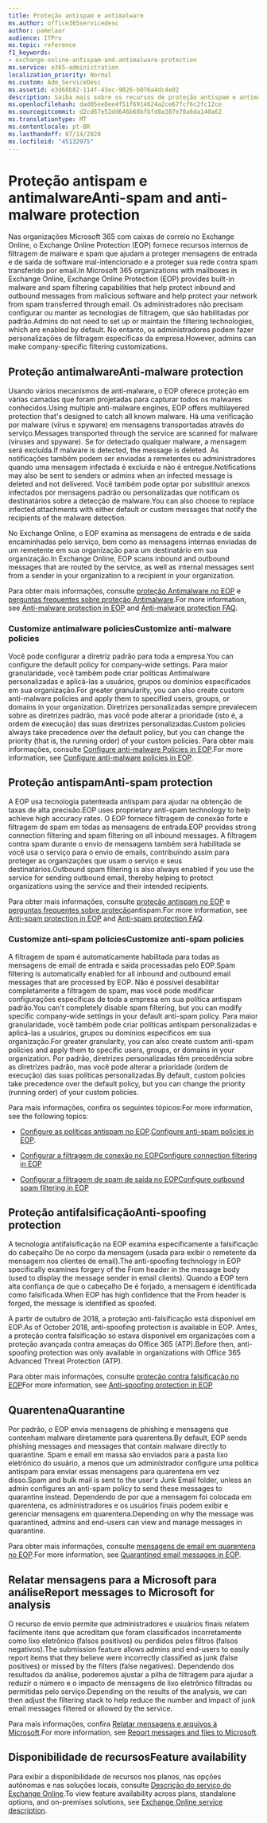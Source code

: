 ```yaml
---
title: Proteção antispam e antimalware
ms.author: office365servicedesc
author: pamelaar
audience: ITPro
ms.topic: reference
f1_keywords:
- exchange-online-antispam-and-antimalware-protection
ms.service: o365-administration
localization_priority: Normal
ms.custom: Adm_ServiceDesc
ms.assetid: e3d68b82-114f-43ec-9026-b076a4dc4e02
description: Saiba mais sobre os recursos de proteção antispam e antimalware disponíveis nas organizações do Microsoft 365 com caixas de correio do Exchange Online.
ms.openlocfilehash: dad05ee8ee4f51f6914624a2ce67fcf6c2fc12ce
ms.sourcegitcommit: d2cd67e52dd646b68bfbfd8a387e70a6da140a62
ms.translationtype: MT
ms.contentlocale: pt-BR
ms.lasthandoff: 07/14/2020
ms.locfileid: "45132975"
---
```

# <a name="anti-spam-and-anti-malware-protection"></a><span data-ttu-id="84638-103">Proteção antispam e antimalware</span><span class="sxs-lookup"><span data-stu-id="84638-103">Anti-spam and anti-malware protection</span></span>

<span data-ttu-id="84638-104">Nas organizações Microsoft 365 com caixas de correio no Exchange Online, o Exchange Online Protection (EOP) fornece recursos internos de filtragem de malware e spam que ajudam a proteger mensagens de entrada e de saída de software mal-intencionado e a proteger sua rede contra spam transferido por email.</span><span class="sxs-lookup"><span data-stu-id="84638-104">In Microsoft 365 organizations with mailboxes in Exchange Online, Exchange Online Protection (EOP) provides built-in malware and spam filtering capabilities that help protect inbound and outbound messages from malicious software and help protect your network from spam transferred through email.</span></span> <span data-ttu-id="84638-105">Os administradores não precisam configurar ou manter as tecnologias de filtragem, que são habilitadas por padrão.</span><span class="sxs-lookup"><span data-stu-id="84638-105">Admins do not need to set up or maintain the filtering technologies, which are enabled by default.</span></span> <span data-ttu-id="84638-106">No entanto, os administradores podem fazer personalizações de filtragem específicas da empresa.</span><span class="sxs-lookup"><span data-stu-id="84638-106">However, admins can make company-specific filtering customizations.</span></span>

## <a name="anti-malware-protection"></a><span data-ttu-id="84638-107">Proteção antimalware</span><span class="sxs-lookup"><span data-stu-id="84638-107">Anti-malware protection</span></span>

<span data-ttu-id="84638-108">Usando vários mecanismos de anti-malware, o EOP oferece proteção em várias camadas que foram projetadas para capturar todos os malwares conhecidos.</span><span class="sxs-lookup"><span data-stu-id="84638-108">Using multiple anti-malware engines, EOP offers multilayered protection that's designed to catch all known malware.</span></span> <span data-ttu-id="84638-109">Há uma verificação por malware (vírus e spyware) em mensagens transportadas através do serviço.</span><span class="sxs-lookup"><span data-stu-id="84638-109">Messages transported through the service are scanned for malware (viruses and spyware).</span></span> <span data-ttu-id="84638-110">Se for detectado qualquer malware, a mensagem será excluída.</span><span class="sxs-lookup"><span data-stu-id="84638-110">If malware is detected, the message is deleted.</span></span> <span data-ttu-id="84638-111">As notificações também podem ser enviadas a remetentes ou administradores quando uma mensagem infectada é excluída e não é entregue.</span><span class="sxs-lookup"><span data-stu-id="84638-111">Notifications may also be sent to senders or admins when an infected message is deleted and not delivered.</span></span> <span data-ttu-id="84638-112">Você também pode optar por substituir anexos infectados por mensagens padrão ou personalizadas que notificam os destinatários sobre a detecção de malware.</span><span class="sxs-lookup"><span data-stu-id="84638-112">You can also choose to replace infected attachments with either default or custom messages that notify the recipients of the malware detection.</span></span>

<span data-ttu-id="84638-113">No Exchange Online, o EOP examina as mensagens de entrada e de saída encaminhadas pelo serviço, bem como as mensagens internas enviadas de um remetente em sua organização para um destinatário em sua organização.</span><span class="sxs-lookup"><span data-stu-id="84638-113">In Exchange Online, EOP scans inbound and outbound messages that are routed by the service, as well as internal messages sent from a sender in your organization to a recipient in your organization.</span></span>

<span data-ttu-id="84638-114">Para obter mais informações, consulte [proteção Antimalware no EOP](https://docs.microsoft.com/microsoft-365/security/office-365-security/anti-malware-protection) e [perguntas frequentes sobre proteção Antimalware](https://docs.microsoft.com/microsoft-365/security/office-365-security/anti-malware-protection-faq-eop).</span><span class="sxs-lookup"><span data-stu-id="84638-114">For more information, see [Anti-malware protection in EOP](https://docs.microsoft.com/microsoft-365/security/office-365-security/anti-malware-protection) and [Anti-malware protection FAQ](https://docs.microsoft.com/microsoft-365/security/office-365-security/anti-malware-protection-faq-eop).</span></span>

### <a name="customize-anti-malware-policies"></a><span data-ttu-id="84638-115">Customize antimalware policies</span><span class="sxs-lookup"><span data-stu-id="84638-115">Customize anti-malware policies</span></span>

<span data-ttu-id="84638-116">Você pode configurar a diretriz padrão para toda a empresa.</span><span class="sxs-lookup"><span data-stu-id="84638-116">You can configure the default policy for company-wide settings.</span></span> <span data-ttu-id="84638-117">Para maior granularidade, você também pode criar políticas Antimalware personalizadas e aplicá-las a usuários, grupos ou domínios especificados em sua organização.</span><span class="sxs-lookup"><span data-stu-id="84638-117">For greater granularity, you can also create custom anti-malware policies and apply them to specified users, groups, or domains in your organization.</span></span> <span data-ttu-id="84638-118">Diretrizes personalizadas sempre prevalecem sobre as diretrizes padrão, mas você pode alterar a prioridade (isto é, a ordem de execução) das suas diretrizes personalizadas.</span><span class="sxs-lookup"><span data-stu-id="84638-118">Custom policies always take precedence over the default policy, but you can change the priority (that is, the running order) of your custom policies.</span></span> <span data-ttu-id="84638-119">Para obter mais informações, consulte [Configure anti-malware Policies in EOP](https://docs.microsoft.com/microsoft-365/security/office-365-security/configure-anti-malware-policies).</span><span class="sxs-lookup"><span data-stu-id="84638-119">For more information, see [Configure anti-malware policies in EOP](https://docs.microsoft.com/microsoft-365/security/office-365-security/configure-anti-malware-policies).</span></span>

## <a name="anti-spam-protection"></a><span data-ttu-id="84638-120">Proteção antispam</span><span class="sxs-lookup"><span data-stu-id="84638-120">Anti-spam protection</span></span>

<span data-ttu-id="84638-121">A EOP usa tecnologia patenteada antispam para ajudar na obtenção de taxas de alta precisão.</span><span class="sxs-lookup"><span data-stu-id="84638-121">EOP uses proprietary anti-spam technology to help achieve high accuracy rates.</span></span> <span data-ttu-id="84638-122">O EOP fornece filtragem de conexão forte e filtragem de spam em todas as mensagens de entrada.</span><span class="sxs-lookup"><span data-stu-id="84638-122">EOP provides strong connection filtering and spam filtering on all inbound messages.</span></span> <span data-ttu-id="84638-123">A filtragem contra spam durante o envio de mensagens também será habilitada se você usa o serviço para o envio de emails, contribuindo assim para proteger as organizações que usam o serviço e seus destinatários.</span><span class="sxs-lookup"><span data-stu-id="84638-123">Outbound spam filtering is also always enabled if you use the service for sending outbound email, thereby helping to protect organizations using the service and their intended recipients.</span></span>

<span data-ttu-id="84638-124">Para obter mais informações, consulte [proteção antispam no EOP](https://docs.microsoft.com/microsoft-365/security/office-365-security/anti-spam-protection) e [perguntas frequentes sobre proteção](https://docs.microsoft.com/microsoft-365/security/office-365-security/anti-spam-protection-faq)antispam.</span><span class="sxs-lookup"><span data-stu-id="84638-124">For more information, see [Anti-spam protection in EOP](https://docs.microsoft.com/microsoft-365/security/office-365-security/anti-spam-protection) and [Anti-spam protection FAQ](https://docs.microsoft.com/microsoft-365/security/office-365-security/anti-spam-protection-faq).</span></span>

### <a name="customize-anti-spam-policies"></a><span data-ttu-id="84638-125">Customize anti-spam policies</span><span class="sxs-lookup"><span data-stu-id="84638-125">Customize anti-spam policies</span></span>

<span data-ttu-id="84638-126">A filtragem de spam é automaticamente habilitada para todas as mensagens de email de entrada e saída processadas pelo EOP.</span><span class="sxs-lookup"><span data-stu-id="84638-126">Spam filtering is automatically enabled for all inbound and outbound email messages that are processed by EOP.</span></span> <span data-ttu-id="84638-127">Não é possível desabilitar completamente a filtragem de spam, mas você pode modificar configurações específicas de toda a empresa em sua política antispam padrão.</span><span class="sxs-lookup"><span data-stu-id="84638-127">You can't completely disable spam filtering, but you can modify specific company-wide settings in your default anti-spam policy.</span></span> <span data-ttu-id="84638-128">Para maior granularidade, você também pode criar políticas antispam personalizadas e aplicá-las a usuários, grupos ou domínios específicos em sua organização.</span><span class="sxs-lookup"><span data-stu-id="84638-128">For greater granularity, you can also create custom anti-spam policies and apply them to specific users, groups, or domains in your organization.</span></span> <span data-ttu-id="84638-129">Por padrão, diretrizes personalizadas têm precedência sobre as diretrizes padrão, mas você pode alterar a prioridade (ordem de execução) das suas políticas personalizadas.</span><span class="sxs-lookup"><span data-stu-id="84638-129">By default, custom policies take precedence over the default policy, but you can change the priority (running order) of your custom policies.</span></span>

<span data-ttu-id="84638-130">Para mais informações, confira os seguintes tópicos:</span><span class="sxs-lookup"><span data-stu-id="84638-130">For more information, see the following topics:</span></span>

- <span data-ttu-id="84638-131">[Configure as políticas antispam no EOP](https://docs.microsoft.com/microsoft-365/security/office-365-security/configure-your-spam-filter-policies).</span><span class="sxs-lookup"><span data-stu-id="84638-131">[Configure anti-spam policies in EOP](https://docs.microsoft.com/microsoft-365/security/office-365-security/configure-your-spam-filter-policies).</span></span>

- [<span data-ttu-id="84638-132">Configurar a filtragem de conexão no EOP</span><span class="sxs-lookup"><span data-stu-id="84638-132">Configure connection filtering in EOP</span></span>](https://docs.microsoft.com/microsoft-365/security/office-365-security/configure-the-connection-filter-policy)

- [<span data-ttu-id="84638-133">Configurar a filtragem de spam de saída no EOP</span><span class="sxs-lookup"><span data-stu-id="84638-133">Configure outbound spam filtering in EOP</span></span>](https://docs.microsoft.com/microsoft-365/security/office-365-security/configure-the-outbound-spam-policy)

## <a name="anti-spoofing-protection"></a><span data-ttu-id="84638-134">Proteção antifalsificação</span><span class="sxs-lookup"><span data-stu-id="84638-134">Anti-spoofing protection</span></span>

<span data-ttu-id="84638-135">A tecnologia antifalsificação na EOP examina especificamente a falsificação do cabeçalho De no corpo da mensagem (usada para exibir o remetente da mensagem nos clientes de email).</span><span class="sxs-lookup"><span data-stu-id="84638-135">The anti-spoofing technology in EOP specifically examines forgery of the From header in the message body (used to display the message sender in email clients).</span></span> <span data-ttu-id="84638-136">Quando a EOP tem alta confiança de que o cabeçalho De é forjado, a mensagem é identificada como falsificada.</span><span class="sxs-lookup"><span data-stu-id="84638-136">When EOP has high confidence that the From header is forged, the message is identified as spoofed.</span></span>

<span data-ttu-id="84638-137">A partir de outubro de 2018, a proteção anti-falsificação está disponível em EOP.</span><span class="sxs-lookup"><span data-stu-id="84638-137">As of October 2018, anti-spoofing protection is available in EOP.</span></span> <span data-ttu-id="84638-138">Antes, a proteção contra falsificação só estava disponível em organizações com a proteção avançada contra ameaças do Office 365 (ATP).</span><span class="sxs-lookup"><span data-stu-id="84638-138">Before then, anti-spoofing protection was only available in organizations with Office 365 Advanced Threat Protection (ATP).</span></span>

<span data-ttu-id="84638-139">Para obter mais informações, consulte [proteção contra falsificação no EOP](https://docs.microsoft.com/microsoft-365/security/office-365-security/anti-spoofing-protection)</span><span class="sxs-lookup"><span data-stu-id="84638-139">For more information, see [Anti-spoofing protection in EOP](https://docs.microsoft.com/microsoft-365/security/office-365-security/anti-spoofing-protection)</span></span>

## <a name="quarantine"></a><span data-ttu-id="84638-140">Quarentena</span><span class="sxs-lookup"><span data-stu-id="84638-140">Quarantine</span></span>

<span data-ttu-id="84638-141">Por padrão, o EOP envia mensagens de phishing e mensagens que contenham malware diretamente para quarentena.</span><span class="sxs-lookup"><span data-stu-id="84638-141">By default, EOP sends phishing messages and messages that contain malware directly to quarantine.</span></span> <span data-ttu-id="84638-142">Spam e email em massa são enviados para a pasta lixo eletrônico do usuário, a menos que um administrador configure uma política antispam para enviar essas mensagens para quarentena em vez disso.</span><span class="sxs-lookup"><span data-stu-id="84638-142">Spam and bulk mail is sent to the user's Junk Email folder, unless an admin configures an anti-spam policy to send these messages to quarantine instead.</span></span> <span data-ttu-id="84638-143">Dependendo de por que a mensagem foi colocada em quarentena, os administradores e os usuários finais podem exibir e gerenciar mensagens em quarentena.</span><span class="sxs-lookup"><span data-stu-id="84638-143">Depending on why the message was quarantined, admins and end-users can view and manage messages in quarantine.</span></span>

<span data-ttu-id="84638-144">Para obter mais informações, consulte [mensagens de email em quarentena no EOP](https://docs.microsoft.com/microsoft-365/security/office-365-security/quarantine-email-messages).</span><span class="sxs-lookup"><span data-stu-id="84638-144">For more information, see [Quarantined email messages in EOP](https://docs.microsoft.com/microsoft-365/security/office-365-security/quarantine-email-messages).</span></span>

## <a name="report-messages-to-microsoft-for-analysis"></a><span data-ttu-id="84638-145">Relatar mensagens para a Microsoft para análise</span><span class="sxs-lookup"><span data-stu-id="84638-145">Report messages to Microsoft for analysis</span></span>

<span data-ttu-id="84638-146">O recurso de envio permite que administradores e usuários finais relatem facilmente itens que acreditam que foram classificados incorretamente como lixo eletrônico (falsos positivos) ou perdidos pelos filtros (falsos negativos).</span><span class="sxs-lookup"><span data-stu-id="84638-146">The submission feature allows admins and end-users to easily report items that they believe were incorrectly classified as junk (false positives) or missed by the filters (false negatives).</span></span> <span data-ttu-id="84638-147">Dependendo dos resultados da análise, poderemos ajustar a pilha de filtragem para ajudar a reduzir o número e o impacto de mensagens de lixo eletrônico filtradas ou permitidas pelo serviço.</span><span class="sxs-lookup"><span data-stu-id="84638-147">Depending on the results of the analysis, we can then adjust the filtering stack to help reduce the number and impact of junk email messages filtered or allowed by the service.</span></span>

<span data-ttu-id="84638-148">Para mais informações, confira [Relatar mensagens e arquivos à Microsoft](https://docs.microsoft.com/microsoft-365/security/office-365-security/report-junk-email-messages-to-microsoft).</span><span class="sxs-lookup"><span data-stu-id="84638-148">For more information, see [Report messages and files to Microsoft](https://docs.microsoft.com/microsoft-365/security/office-365-security/report-junk-email-messages-to-microsoft).</span></span>

## <a name="feature-availability"></a><span data-ttu-id="84638-149">Disponibilidade de recursos</span><span class="sxs-lookup"><span data-stu-id="84638-149">Feature availability</span></span>

<span data-ttu-id="84638-150">Para exibir a disponibilidade de recursos nos planos, nas opções autônomas e nas soluções locais, consulte [Descrição do serviço do Exchange Online](exchange-online-service-description.md).</span><span class="sxs-lookup"><span data-stu-id="84638-150">To view feature availability across plans, standalone options, and on-premises solutions, see [Exchange Online service description](exchange-online-service-description.md).</span></span>
